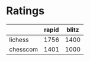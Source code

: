 # Ratings

|          | rapid | blitz |
|----------|-------|-------|
| lichess  | 1756 | 1400 |
| chesscom | 1401 | 1000 |
